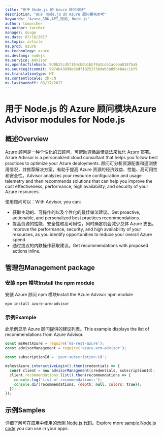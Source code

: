 ```yaml
---
title: "用于 Node.js 的 Azure 顾问模块"
description: "用于 Node.js 的 Azure 顾问模块参考"
keywords: "Azure,SDK,API,顾问, Node.js"
author: tomarcher
ms.author: tarcher
manager: douge
ms.date: 07/18/2017
ms.topic: article
ms.prod: azure
ms.technology: azure
ms.devlang: nodejs
ms.service: Advisor
ms.openlocfilehash: 9d0b22cd5f164cb0b1bb79a2cda1aceba0187ba5
ms.sourcegitcommit: 9974b43899e98df10253738dab5b09b484ac1bf5
ms.translationtype: HT
ms.contentlocale: zh-CN
ms.lasthandoff: 08/17/2017
---
```

# <a name="azure-advisor-modules-for-nodejs"></a><span data-ttu-id="8f1f9-104">用于 Node.js 的 Azure 顾问模块</span><span class="sxs-lookup"><span data-stu-id="8f1f9-104">Azure Advisor modules for Node.js</span></span>

## <a name="overview"></a><span data-ttu-id="8f1f9-105">概述</span><span class="sxs-lookup"><span data-stu-id="8f1f9-105">Overview</span></span>

<span data-ttu-id="8f1f9-106">Azure 顾问是一种个性化的云顾问，可帮助遵循最佳做法来优化 Azure 部署。</span><span class="sxs-lookup"><span data-stu-id="8f1f9-106">Azure Advisor is a personalized cloud consultant that helps you follow best practices to optimize your Azure deployments.</span></span> <span data-ttu-id="8f1f9-107">顾问可分析资源配置和遥测使用情况，并推荐解决方案，有助于提高 Azure 资源的经济效益、性能、高可用性和安全性。</span><span class="sxs-lookup"><span data-stu-id="8f1f9-107">Advisor analyzes your resource configuration and usage telemetry and then recommends solutions that can help you improve the cost effectiveness, performance, high availability, and security of your Azure resources.</span></span>

<span data-ttu-id="8f1f9-108">使用顾问可以：</span><span class="sxs-lookup"><span data-stu-id="8f1f9-108">With Advisor, you can:</span></span>
- <span data-ttu-id="8f1f9-109">获取主动的、可操作的以及个性化的最佳做法建议。</span><span class="sxs-lookup"><span data-stu-id="8f1f9-109">Get proactive, actionable, and personalized best practices recommendations.</span></span>
- <span data-ttu-id="8f1f9-110">提高资源的性能、安全性和高可用性，同时确定机会减少总体 Azure 支出。</span><span class="sxs-lookup"><span data-stu-id="8f1f9-110">Improve the performance, security, and high availability of your resources, as you identify opportunities to reduce your overall Azure spend.</span></span>
- <span data-ttu-id="8f1f9-111">通过提议的内联操作获取建议。</span><span class="sxs-lookup"><span data-stu-id="8f1f9-111">Get recommendations with proposed actions inline.</span></span>

## <a name="management-package"></a><span data-ttu-id="8f1f9-112">管理包</span><span class="sxs-lookup"><span data-stu-id="8f1f9-112">Management package</span></span>

### <a name="install-the-npm-module"></a><span data-ttu-id="8f1f9-113">安装 npm 模块</span><span class="sxs-lookup"><span data-stu-id="8f1f9-113">Install the npm module</span></span>

<span data-ttu-id="8f1f9-114">安装 Azure 顾问 npm 模块</span><span class="sxs-lookup"><span data-stu-id="8f1f9-114">Install the Azure Advisor npm module</span></span>

```bash
npm install azure-arm-advisor
```

### <a name="example"></a><span data-ttu-id="8f1f9-115">示例</span><span class="sxs-lookup"><span data-stu-id="8f1f9-115">Example</span></span>

<span data-ttu-id="8f1f9-116">此示例显示 Azure 顾问提供的建议列表。</span><span class="sxs-lookup"><span data-stu-id="8f1f9-116">This example displays the list of recommendations from Azure Advisor.</span></span>

```javascript
const msRestAzure = require('ms-rest-azure');
const advisorManagement = require('azure-arm-advisor');

const subscriptionId = 'your-subscription-id';

msRestAzure.interactiveLogin().then(credentials => {
  const client = new advisorManagement(credentials, subscriptionId);
  client.recommendations.list().then(recommendations => {
    console.log('List of recommendations:');
    console.dir(recommendations, {depth: null, colors: true});
  });
});
```

## <a name="samples"></a><span data-ttu-id="8f1f9-117">示例</span><span class="sxs-lookup"><span data-stu-id="8f1f9-117">Samples</span></span>

<span data-ttu-id="8f1f9-118">详细了解可在应用中使用的[示例 Node.js 代码](https://azure.microsoft.com/resources/samples/?platform=nodejs)。</span><span class="sxs-lookup"><span data-stu-id="8f1f9-118">Explore more [sample Node.js code](https://azure.microsoft.com/resources/samples/?platform=nodejs) you can use in your apps.</span></span>
